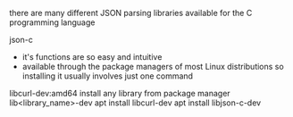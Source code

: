 there are many different JSON parsing libraries available for the C programming language

json-c
- it's functions are so easy and intuitive
- available through the package managers of most Linux distributions so installing it usually involves just one command

libcurl-dev:amd64
install any library from package manager
lib<library_name>-dev
apt install libcurl-dev
apt install libjson-c-dev